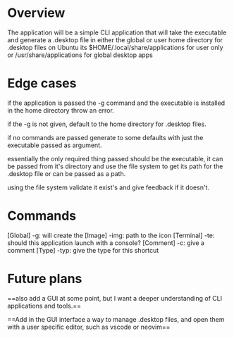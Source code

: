 # Overview
The application will be a simple CLI application that will take the executable and generate a .desktop file in either the global or user home directory for .desktop files on Ubuntu its $HOME/.local/share/applications for user only or /usr/share/applications for global desktop apps

# Edge cases

if the application is passed the -g command and the executable is installed in the home directory throw an error.

if the -g is not given, default to the home directory for .desktop files.

if no commands are passed generate to some defaults with just the executable passed as argument.

essentially the only required thing passed should be the executable, it can be passed from it's directory and use the file system to get its path for the .desktop file or can be passed as a path.

using the file system validate it exist's and give feedback if it doesn't.

# Commands

[Global] -g: will create the 
[Image] -img: path to the icon
[Terminal] -te: should this application launch with a console?
[Comment] -c: give a comment
[Type] -typ: give the type for this shortcut
# Future plans

==also add a GUI at some point, but I want a deeper understanding of CLI applications and tools.==

==Add in the GUI interface a way to manage .desktop files, and open them with a user specific editor, such as vscode or neovim==
